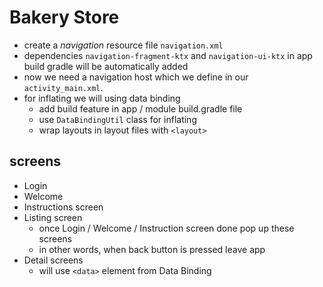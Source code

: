 # Bakery Store

* create a _navigation_ resource file `navigation.xml`
* dependencies `navigation-fragment-ktx` and `navigation-ui-ktx` in app build gradle will be automatically added
* now we need a navigation host which we define in our `activity_main.xml`.
* for inflating we will using data binding
    * add build feature in app / module build.gradle file
    * use `DataBindingUtil` class for inflating
    * wrap layouts in layout files with `<layout>`  

## screens
* Login
* Welcome
* Instructions screen
* Listing screen
    * once Login / Welcome / Instruction screen done pop up these screens 
    * in other words, when back button is pressed leave app
* Detail screens
    * will use `<data>` element from Data Binding
